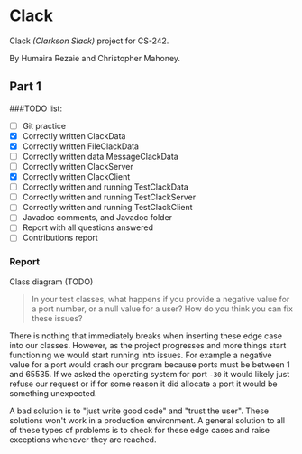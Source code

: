 # Clack
Clack _(Clarkson Slack)_ project for CS-242.

By Humaira Rezaie and Christopher Mahoney.

## Part 1
###TODO list:
- [ ] Git practice
- [x] Correctly written ClackData
- [x] Correctly written FileClackData
- [ ] Correctly written data.MessageClackData
- [ ] Correctly written ClackServer 
- [x] Correctly written ClackClient
- [ ] Correctly written and running TestClackData
- [ ] Correctly written and running TestClackServer
- [ ] Correctly written and running TestClackClient
- [ ] Javadoc comments, and Javadoc folder
- [ ] Report with all questions answered
- [ ] Contributions report

### Report

Class diagram (TODO)

> In your test classes, what happens if you provide a negative value for a port
number, or a null value for a user? How do you think you can fix these issues?

There is nothing that immediately breaks when inserting these edge case into our classes. 
However, as the project progresses and more things start functioning we would start running into issues.
For example a negative value for a port would crash our program because ports must be between 1 and 65535.
If we asked the operating system for port `-30` it would likely just refuse our request or if 
for some reason it did allocate a port it would be something unexpected.

A bad solution is to "just write good code" and "trust the user". These solutions won't work in a production 
environment. A general solution to all of these types of problems is to check for these edge cases and raise exceptions
whenever they are reached.